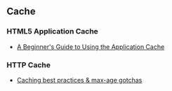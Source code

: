 ## Cache

### HTML5 Application Cache

* [A Beginner's Guide to Using the Application Cache](https://www.html5rocks.com/en/tutorials/appcache/beginner/)

### HTTP Cache

* [Caching best practices & max-age gotchas](https://jakearchibald.com/2016/caching-best-practices/)
